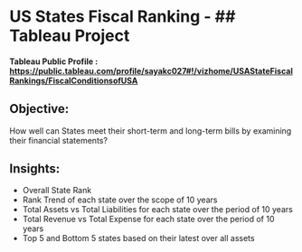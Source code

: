 # US States Fiscal Ranking - ## Tableau Project

#### Tableau Public Profile : https://public.tableau.com/profile/sayakc027#!/vizhome/USAStateFiscalRankings/FiscalConditionsofUSA

## Objective:
How well can States meet their short-term and long-term bills by examining their financial statements?

## Insights:
* Overall State Rank
* Rank Trend of each state over the scope of 10 years
* Total Assets vs Total Liabilities for each state over the period of 10 years
* Total Revenue vs Total Expense for each state over the period of 10 years
* Top 5 and Bottom 5 states based on their latest over all assets


